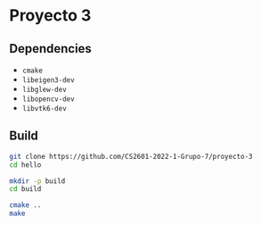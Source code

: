 # Proyecto 3

## Dependencies

* `cmake`
* `libeigen3-dev`
* `libglew-dev`
* `libopencv-dev`
* `libvtk6-dev`

## Build
``` bash
git clone https://github.com/CS2601-2022-1-Grupo-7/proyecto-3
cd hello

mkdir -p build
cd build

cmake ..
make
```
